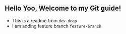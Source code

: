 ## Hello Yoo, Welcome to my Git guide!
- This is a readme from `dev-deep`
- I am adding feature branch `feature-branch`